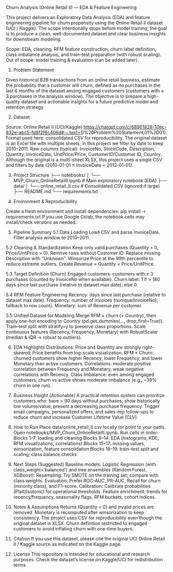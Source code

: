 Churn Analysis (Online Retail II) — EDA & Feature Engineering

This project delivers an Exploratory Data Analysis (EDA) and feature engineering pipeline for churn propensity using the Online Retail II dataset (UCI / Kaggle).
The scope intentionally stops before model training; the goal is to produce a clean, well-documented dataset and clear business insights for downstream modeling.

Scope: EDA, cleaning, RFM feature construction, churn label definition, class imbalance analysis, and train–test preparation (with robust scaling).
Out of scope: model training & evaluation (can be added later).

1) Problem Statement

Given historical B2B transactions from an online retail business, estimate the probability that a customer will churn, defined as no purchases in the last 6 months of the dataset among engaged customers (customers with ≥ 3 purchases in the analysis window).
The objective is to prepare a high-quality dataset and actionable insights for a future predictive model and retention strategy.

2) Dataset

Source: Online Retail II (UCI/Kaggle) https://chatgpt.com/c/68901828-10ec-832e-abc5-fd8f2f6c406d#:~:text=1)%20Problem%20Statement,01%2D01).
Format used here: consolidated CSV for reproducibility. The original dataset is an Excel file with multiple sheets; in this project we filter by date to keep 2010–2011.
Raw columns (typical): InvoiceNo, StockCode, Description, Quantity, InvoiceDate, UnitPrice/Price, CustomerID/Customer ID, Country.
Although the original is a multi-sheet XLSX, this project uses a single CSV and filters by date (2010-01-01 ≤ InvoiceDate < 2012-01-01).

3) Project Structure
├── notebooks/
│   └── MVP_Churn_OnlineRetailII.ipynb     # Main exploratory notebook (EDA)
├── data/
│   └── online_retail_II.csv               # Consolidated CSV (ignored if large)
├── README.md
└── requirements.txt

4) Environment & Reproducibility

Create a fresh environment and install dependencies:
pip install -r requirements.txt
If you use Google Colab, the notebook cells may install/check versions as needed.

5) Pipeline Summary
5.1 Data Loading
Load CSV and parse InvoiceDate.
Filter analysis window to 2010–2011.

5.2 Cleaning & Standardization
Keep only valid purchases (Quantity > 0, Price/UnitPrice > 0).
Remove rows without Customer ID.
Replace missing Description with "Unknown".
Winsorize Price at the 99th percentile to reduce extreme outliers.
Create Revenue = Quantity × Price/UnitPrice.

5.3 Target Definition (Churn)
Engaged customers: customers with ≥ 3 purchases (counted by InvoiceNo when available).
Churn label: 1 if > 180 days since last purchase (relative to dataset max date), else 0.

5.4 RFM Feature Engineering
Recency: days since last purchase (relative to dataset max date).
Frequency: number of invoices (nunique(InvoiceNo); fallback to row count).
Monetary: sum of Revenue per customer.

5.5 Unified Dataset for Modeling
Merge RFM + churn (+ Country), then apply one-hot encoding to Country (pd.get_dummies(..., drop_first=True)).
Train–test split with stratify=y to preserve class proportions.
Scale continuous features (Recency, Frequency, Monetary) with RobustScaler (median & IQR → robust to outliers).

6) EDA Highlights
Distributions: Price and Quantity are strongly right-skewed; Price benefits from log-scale visualization.
RFM × Churn: churned customers show higher Recency, lower Frequency, and lower Monetary than active customers.
Correlations: moderate positive correlation between Frequency and Monetary; weak negative correlations with Recency.
Class Imbalance: even among engaged customers, churn vs active shows moderate imbalance (e.g., ~39% churn in one run).

7) Business Insight (Actionable)
A practical retention system can prioritize customers who:
have > 90 days without purchases,
show historically low volume/value,
present a decreasing purchase frequency.
Trigger email campaigns, personalized offers, and sales-rep follow-ups to reduce churn and increase Customer Lifetime Value (CLV).

8) How to Run
Place data/online_retail_II.csv locally (or point to your path).
Open notebooks/MVP_Churn_OnlineRetailII.ipynb.
Run cells in order:
Blocks 1–7: loading and cleaning
Blocks 8–14: EDA (histograms, KDE, RFM visualizations, correlations)
Blocks 15–17: missing values, winsorization, feature consolidation
Blocks 18–19: train–test split and scaling; class balance checks

9) Next Steps (Suggested)
Baseline models: Logistic Regression (with class_weight='balanced') and tree ensembles (Random Forest, XGBoost).
Resampling: Try SMOTE on the training set; compare with class weights.
Evaluation: Prefer ROC-AUC, PR-AUC, Recall for churn (minority class), and F1-score.
Calibration: Calibrate probabilities (Platt/Isotonic) for operational thresholds.
Feature enrichment: trends for recency/frequency, seasonality flags, RFM buckets, cohort indices.

10) Notes & Assumptions
Returns (Quantity < 0) and invalid prices are removed.
Monetary is recomputed after winsorization to keep consistency.
The project uses CSV for reproducibility even though the original dataset is XLSX.
Churn definition restricted to engaged customers to avoid inflating churn with one-time buyers.

11) Citation
If you use this dataset, please cite the original UCI Online Retail II / Kaggle source as indicated on the Kaggle page.

12) License
This repository is intended for educational and research purposes. Check the dataset’s license on Kaggle/UCI for redistribution terms.
